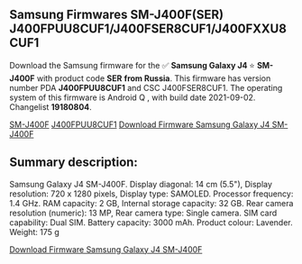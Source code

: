 <h2>Samsung Firmwares SM-J400F(SER) J400FPUU8CUF1/J400FSER8CUF1/J400FXXU8CUF1</h2>
Download the Samsung firmware for the ✅ <strong>Samsung Galaxy J4 </strong> ⭐ <strong>SM-J400F</strong> with product code <strong>SER</strong> <strong> from Russia</strong>. This firmware has version number PDA <strong>J400FPUU8CUF1</strong> and CSC J400FSER8CUF1. The operating system of this firmware is Android Q , with build date 2021-09-02. Changelist <strong>19180804</strong>.


[SM-J400F](https://samfirm.shop/samsung/model/SM-J400F)
[J400FPUU8CUF1](https://samfirm.shop/samsung/pda/J400FPUU8CUF1)
[Download Firmware Samsung Galaxy J4 SM-J400F](https://samfirm.shop/samsung/firmware/451696)
<h2>Summary description:</h2>
<p>Samsung Galaxy J4 SM-J400F. Display diagonal: 14 cm (5.5"), Display resolution: 720 x 1280 pixels, Display type: SAMOLED. Processor frequency: 1.4 GHz. RAM capacity: 2 GB, Internal storage capacity: 32 GB. Rear camera resolution (numeric): 13 MP, Rear camera type: Single camera. SIM card capability: Dual SIM. Battery capacity: 3000 mAh. Product colour: Lavender. Weight: 175 g</p>


[Download Firmware Samsung Galaxy J4 SM-J400F](https://samfirm.shop/samsung/firmware/451696)
